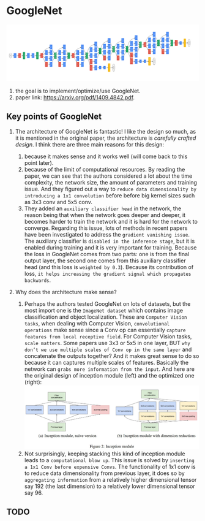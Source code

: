 # GoogleNet
![GoogleNet](https://github.com/kevin28520/GoogleNet/blob/master/images/GoogleNet.png?raw=true)
1. the goal is to implement/optimize/use GoogleNet.
2. paper link: https://arxiv.org/pdf/1409.4842.pdf.
## Key points of GoogleNet
1. The architecture of GoogleNet is fantastic! I like the design so much, as it is mentioned in the original paper, the architecture is *carefully crafted design*. I think there are three main reasons for this design:

    1. because it makes sense and it works well (will come back to this point later).
    2. because of the limit of computational resources. By reading the paper, we can see that the authors considered a lot about the time complexity, the network size, the amount of parameters and training issue. And they figured out a way to `reduce data dimensionality by introducing a 1x1 convolution` before before big kernel sizes such as 3x3 conv and 5x5 conv.
    3. They added an `auxiliary classifier head` in the network, the reason being that when the network goes deeper and deeper, it becomes harder to train the network and it is hard for the network to converge. Regarding this issue, lots of methods in recent papers have been investigated to address the `gradient vanishing issue`. The auxiliary classifier is `disabled in the inference stage`, but it is enabled during training and it is very important for training. Because the loss in GoogleNet comes from two parts: one is from the final output layer, the second one comes from this auxiliary classifier head (and this loss is `weighted by 0.3`). Because its contribution of loss, `it helps increasing the gradient signal which propagates backwards`.
 2. Why does the architecture make sense?
 
    1. Perhaps the authors tested GoogleNet on lots of datasets, but the most import one is the `ImageNet dataset` which contains image classification and object localization. These are `Computer Vision tasks`, when dealing with Computer Vision, `convolutional operations` make sense since a Conv op can essentially `capture features from local receptive field`. For Computer Vision tasks, `scale matters`. Some papers use 3x3 or 5x5 in one layer, BUT `why don’t we use multiple scales of Conv op in the same layer` and concatenate the outputs together? And it makes great sense to do so because it can captures multiple scales of features. Basically the network can `grabs more information from the input`. And here are the original design of inception module (left) and the optimized one (right):
    ![](https://github.com/kevin28520/GoogleNet/blob/master/images/inception_module.JPG?raw=true)
    2. Not surprisingly, keeping stacking this kind of inception module leads to a `computational blow up`. This issue is solved by `inserting a 1x1 Conv before expensive Convs`. The functionality of 1x1 conv is to reduce data dimensionality from previous layer, it does so by `aggregating information` from a relatively higher dimensional tensor say 192 (the last dimension) to a relatively lower dimensional tensor say 96.
## TODO
